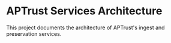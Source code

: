 # APTrust Services Architecture

This project documents the architecture of APTrust's ingest and preservation services.
